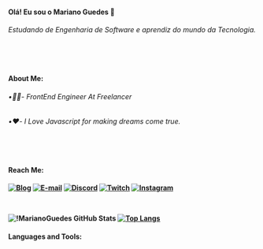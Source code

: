 <strong><h4>Olá! Eu sou o Mariano Guedes 👋<h4>
<h6>Estudando de Engenharia de Software e aprendiz do mundo da Tecnologia.<h6>

<br>

<strong><h4>About Me:<h4>

<h6>•👨‍💻- FrontEnd Engineer At Freelancer<h6>
<h6>•❤️- I Love Javascript for making dreams come true.<h6>

<br>

<strong><h4>Reach Me:<h4>

[![Blog](https://img.shields.io/badge/LinkedIn-0077B5?style=for-the-badge&logo=linkedin&logoColor=white)](https:://https://www.linkedin.com/in/marianoguedes/)
[![E-mail](https://img.shields.io/badge/Gmail-D14836?style=for-the-badge&logo=gmail&logoColor=white)](https:://mailto:marianoguedesjob@hotmail.com?body=Ol%C3%A1%20Andrey%20Mariano%2C%20tudo%20bem%3F)
[![Discord](https://img.shields.io/badge/Discord-7289DA?style=for-the-badge&logo=discord&logoColor=white)](https:://https://discord.com/channels/@me/1068243080895017042)
[![Twitch](https://img.shields.io/badge/Twitch-9146FF?style=for-the-badge&logo=twitch&logoColor=white)](https:://https://www.twitch.tv/ypandiinhadab)
[![Instagram](https://img.shields.io/badge/Instagram-E4405F?style=for-the-badge&logo=instagram&logoColor=white)](https:://https://www.instagram.com/marianoguedes__/)

<br>

![!MarianoGuedes GitHub Stats](https://github-readme-stats.vercel.app/api?username=MarianoGuedes&show_icons=true&theme=midnight-purple)
[![Top Langs](https://github-readme-stats.vercel.app/api/top-langs/?username=MarianoGuedes&layout=compact&theme=midnight-purple)](https://github.com/marianoguedes/github-readme-stats)

<strong><h4>Languages and Tools:<h4>

